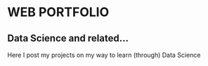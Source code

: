 # WEB PORTFOLIO
## Data Science and related...

Here I post my projects on my way to learn (through) Data Science
